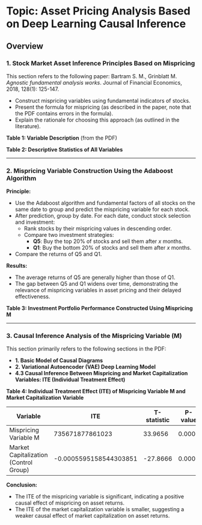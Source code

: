 # Topic: Asset Pricing Analysis Based on Deep Learning Causal Inference

## Overview

### 1. Stock Market Asset Inference Principles Based on Mispricing

This section refers to the following paper:
 Bartram S. M., Grinblatt M. *Agnostic fundamental analysis works*. Journal of Financial Economics, 2018, 128(1): 125-147.

- Construct mispricing variables using fundamental indicators of stocks.
- Present the formula for mispricing (as described in the paper, note that the PDF contains errors in the formula).
- Explain the rationale for choosing this approach (as outlined in the literature).

**Table 1: Variable Description** (from the PDF)

**Table 2: Descriptive Statistics of All Variables**

------

### 2. Mispricing Variable Construction Using the Adaboost Algorithm

**Principle:**

- Use the Adaboost algorithm and fundamental factors of all stocks on the same date to group and predict the mispricing variable for each stock.
- After prediction, group by date. For each date, conduct stock selection and investment:
  - Rank stocks by their mispricing values in descending order.
  - Compare two investment strategies:
    - **Q5**: Buy the top 20% of stocks and sell them after *x* months.
    - **Q1**: Buy the bottom 20% of stocks and sell them after *x* months.
- Compare the returns of Q5 and Q1.

**Results:**

- The average returns of Q5 are generally higher than those of Q1.
- The gap between Q5 and Q1 widens over time, demonstrating the relevance of mispricing variables in asset pricing and their delayed effectiveness.

**Table 3: Investment Portfolio Performance Constructed Using Mispricing M**

------

### 3. Causal Inference Analysis of the Mispricing Variable (M)

This section primarily refers to the following sections in the PDF:

- **1. Basic Model of Causal Diagrams**
- **2. Variational Autoencoder (VAE) Deep Learning Model**
- **4.3 Causal Inference Between Mispricing and Market Capitalization Variables: ITE (Individual Treatment Effect)**

**Table 4: Individual Treatment Effect (ITE) of Mispricing Variable M and Market Capitalization Variable**

| **Variable**                          | **ITE**                | **T-statistic** | **P-value** |
| ------------------------------------- | ---------------------- | --------------- | ----------- |
| Mispricing Variable M                 | 735671877861023        | 33.9656         | 0.0000      |
| Market Capitalization (Control Group) | -0.0005595158544303851 | -27.8666        | 0.0000      |

**Conclusion:**

- The ITE of the mispricing variable is significant, indicating a positive causal effect of mispricing on asset returns.
- The ITE of the market capitalization variable is smaller, suggesting a weaker causal effect of market capitalization on asset returns.